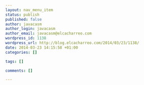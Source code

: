 ```yaml
--- 
layout: nav_menu_item
status: publish
published: false
author: javacasm
author_login: javacasm
author_email: javacasm@elcacharreo.com
wordpress_id: 1138
wordpress_url: http://blog.elcacharreo.com/2014/03/23/1138/
date: 2014-03-23 14:15:58 +01:00
categories: []

tags: []

comments: []

---
```

 
